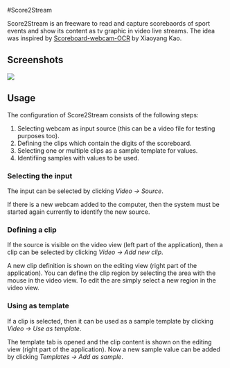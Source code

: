 #Score2Stream

Score2Stream is an freeware to read and capture scorebaords of sport events and show its content as tv graphic in video live streams. The idea was inspired by [Scoreboard-webcam-OCR](https://xy-kao.com/projects/scoreboard-ocr-with-python-webcam/) by Xiaoyang Kao.

## Screenshots

![](http://)

## Usage

The configuration of Score2Stream consists of the following steps:

1. Selecting webcam as input source (this can be a video file for testing purposes too).
2. Defining the clips which contain the digits of the scoreboard.
3. Selecting one or multiple clips as a sample template for values.
4. Identifiing samples with values to be used.

### Selecting the input

The input can be selected by clicking *Video -> Source*.

If there is a new webcam added to the computer, then the system must be started again currently to identify the new source.

### Defining a clip

If the source is visible on the video view (left part of the application), then a clip can be selected by clicking *Video -> Add new clip*.

A new clip definition is shown on the editing view (right part of the application). You can define the clip region by selecting the area with the mouse in the video view. To edit the are simply select a new region in the video view.

### Using as template

If a clip is selected, then it can be used as a sample template by clicking *Video -> Use as template*.

The template tab is opened and the clip content is shown on the editing view (right part of the application). Now a new sample value can be added by clicking *Templates -> Add as sample*.